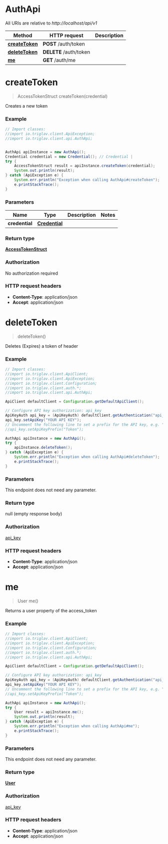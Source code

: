 # AuthApi

All URIs are relative to *http://localhost/api/v1*

Method | HTTP request | Description
------------- | ------------- | -------------
[**createToken**](AuthApi.md#createToken) | **POST** /auth/token | 
[**deleteToken**](AuthApi.md#deleteToken) | **DELETE** /auth/token | 
[**me**](AuthApi.md#me) | **GET** /auth/me | 


<a name="createToken"></a>
# **createToken**
> AccessTokenStruct createToken(credential)



Creates a new token

### Example
```java
// Import classes:
//import io.triglav.client.ApiException;
//import io.triglav.client.api.AuthApi;


AuthApi apiInstance = new AuthApi();
Credential credential = new Credential(); // Credential | 
try {
    AccessTokenStruct result = apiInstance.createToken(credential);
    System.out.println(result);
} catch (ApiException e) {
    System.err.println("Exception when calling AuthApi#createToken");
    e.printStackTrace();
}
```

### Parameters

Name | Type | Description  | Notes
------------- | ------------- | ------------- | -------------
 **credential** | [**Credential**](Credential.md)|  |

### Return type

[**AccessTokenStruct**](AccessTokenStruct.md)

### Authorization

No authorization required

### HTTP request headers

 - **Content-Type**: application/json
 - **Accept**: application/json

<a name="deleteToken"></a>
# **deleteToken**
> deleteToken()



Deletes (Expires) a token of header

### Example
```java
// Import classes:
//import io.triglav.client.ApiClient;
//import io.triglav.client.ApiException;
//import io.triglav.client.Configuration;
//import io.triglav.client.auth.*;
//import io.triglav.client.api.AuthApi;

ApiClient defaultClient = Configuration.getDefaultApiClient();

// Configure API key authorization: api_key
ApiKeyAuth api_key = (ApiKeyAuth) defaultClient.getAuthentication("api_key");
api_key.setApiKey("YOUR API KEY");
// Uncomment the following line to set a prefix for the API key, e.g. "Token" (defaults to null)
//api_key.setApiKeyPrefix("Token");

AuthApi apiInstance = new AuthApi();
try {
    apiInstance.deleteToken();
} catch (ApiException e) {
    System.err.println("Exception when calling AuthApi#deleteToken");
    e.printStackTrace();
}
```

### Parameters
This endpoint does not need any parameter.

### Return type

null (empty response body)

### Authorization

[api_key](../README.md#api_key)

### HTTP request headers

 - **Content-Type**: application/json
 - **Accept**: application/json

<a name="me"></a>
# **me**
> User me()



Returns a user property of the access_token

### Example
```java
// Import classes:
//import io.triglav.client.ApiClient;
//import io.triglav.client.ApiException;
//import io.triglav.client.Configuration;
//import io.triglav.client.auth.*;
//import io.triglav.client.api.AuthApi;

ApiClient defaultClient = Configuration.getDefaultApiClient();

// Configure API key authorization: api_key
ApiKeyAuth api_key = (ApiKeyAuth) defaultClient.getAuthentication("api_key");
api_key.setApiKey("YOUR API KEY");
// Uncomment the following line to set a prefix for the API key, e.g. "Token" (defaults to null)
//api_key.setApiKeyPrefix("Token");

AuthApi apiInstance = new AuthApi();
try {
    User result = apiInstance.me();
    System.out.println(result);
} catch (ApiException e) {
    System.err.println("Exception when calling AuthApi#me");
    e.printStackTrace();
}
```

### Parameters
This endpoint does not need any parameter.

### Return type

[**User**](User.md)

### Authorization

[api_key](../README.md#api_key)

### HTTP request headers

 - **Content-Type**: application/json
 - **Accept**: application/json

